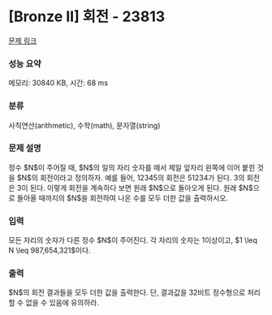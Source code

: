 # [Bronze II] 회전 - 23813 

[문제 링크](https://www.acmicpc.net/problem/23813) 

### 성능 요약

메모리: 30840 KB, 시간: 68 ms

### 분류

사칙연산(arithmetic), 수학(math), 문자열(string)

### 문제 설명

<p>정수 $N$이 주어질 때, $N$의 일의 자리 숫자를 떼서 제일 앞자리 왼쪽에 이어 붙힌 것을 $N$의 회전이라고 정의하자. 예를 들어, 12345의 회전은 51234가 된다. 3의 회전은 3이 된다. 이렇게 회전을 계속하다 보면 원래 $N$으로 돌아오게 된다. 원래 $N$으로 돌아올 때까지의 $N$을 회전하여 나온 수를 모두 더한 값을 출력하시오.</p>

### 입력 

 <p>모든 자리의 숫자가 다른 정수 $N$이 주어진다. 각 자리의 숫자는 1이상이고, $1 \leq N \leq 987,654,321$이다.</p>

### 출력 

 <p>$N$의 회전 결과들을 모두 더한 값을 출력한다. 단, 결과값을 32비트 정수형으로 처리할 수 없을 수 있음에 유의하라.</p>

